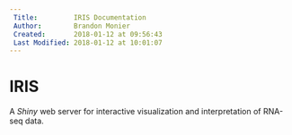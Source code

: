 ```yaml
---
 Title:         IRIS Documentation
 Author:        Brandon Monier
 Created:       2018-01-12 at 09:56:43
 Last Modified: 2018-01-12 at 10:01:07
---
```


# IRIS
A *Shiny* web server for interactive visualization and interpretation of RNA-seq data.
